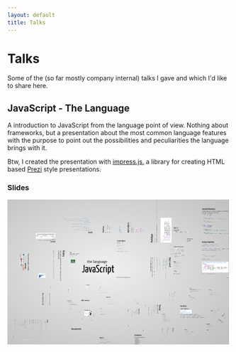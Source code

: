 ```yaml
---
layout: default
title: Talks
---
```

# Talks

Some of the (so far mostly company internal) talks I gave and which I'd like to share here.

## JavaScript - The Language
A introduction to JavaScript from the language point of view. Nothing about frameworks, but a presentation about the most common language features with the purpose to point out the possibilities and peculiarities the language brings with it.

Btw, I created the presentation with [impress.js](https://github.com/bartaz/impress.js/), a library for creating HTML based [Prezi](http://prezi.com/) style presentations.

### Slides
[![](/talks/resources/imgs/javascript_thelanguage.png)](/talks/resources/js_lang/index.html)
